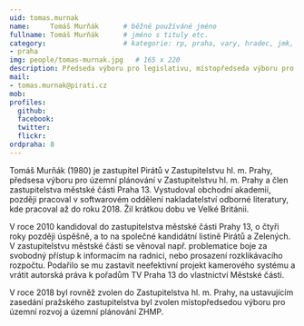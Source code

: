 ```yaml
---
uid: tomas.murnak
name:     Tomáš Murňák  	# běžně používáné jméno
fullname: Tomáš Murňák  	# jméno s tituly etc.
category:                 	# kategorie: rp, praha, vary, hradec, jmk, senat
- praha
img: people/tomas-murnak.jpg   # 165 x 220
description: Předseda výboru pro legislativu, místopředseda výboru pro územní rozvoj a územní plánování v ZHMP, zastupitel hl. m. Prahy, zastupitel městské části Praha 13             	# kratký popis, max 160 znaků
mail:
- tomas.murnak@pirati.cz
mob:			  
profiles:
  github:                 
  facebook: 		  
  twitter: 		  
  flickr:     		  
ordpraha: 8
---
```


Tomáš Murňák (1980) je zastupitel Pirátů v Zastupitelstvu hl. m. Prahy, předsesa výboru pro územní plánování v Zastupitelstvu hl. m. Prahy a člen zastupitelstva městské části Praha 13. Vystudoval obchodní akademii, později pracoval v softwarovém oddělení nakladatelství odborné literatury, kde pracoval až do roku 2018. Žil krátkou dobu ve Velké Británii. 

V roce 2010 kandidoval do zastupitelstva městské části Prahy 13, o čtyři roky později úspěšně, a to na společné kandidátní listině Pirátů a Zelených. V zastupitelstvu městské části se věnoval např. problematice boje za svobodný přístup k informacím na radnici, nebo prosazení rozklikávacího rozpočtu. Podařilo se mu zastavit neefektivní projekt kamerového systému a vrátit autorská práva k pořadům TV Praha 13 do vlastnictví Městské části.

V roce 2018 byl rovněž zvolen do Zastupitelstva hl. m. Prahy, na ustavujícím zasedání pražského zastupitelstva byl zvolen místopředsedou výboru pro územní rozvoj a územní plánování ZHMP. 
